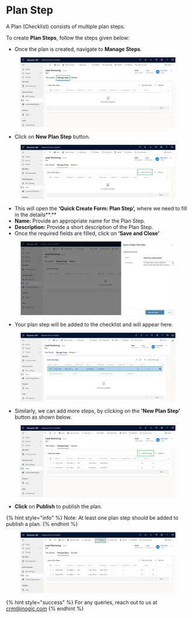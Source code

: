 # Plan Step

A Plan (Checklist) consists of multiple plan steps.

To create **Plan Steps**, follow the steps given below:

* Once the plan is created, navigate to **Manage Steps**.

<figure><img src="../../../../../.gitbook/assets/plan step_1 (1).png" alt=""><figcaption></figcaption></figure>

* Click on **New Plan Step** button.

<figure><img src="../../../../../.gitbook/assets/Plan step_2 (1).png" alt=""><figcaption></figcaption></figure>

* This will open the **‘Quick Create Form: Plan Step’,** where we need to fill in the details**.**
* **Name:** Provide an appropriate name for the Plan Step.
* **Description:** Provide a short description of the Plan Step.
* Once the required fields are filled, click on **‘Save and Close’**

<figure><img src="../../../../../.gitbook/assets/plan step_3 (1).png" alt=""><figcaption></figcaption></figure>

* Your plan step will be added to the checklist and will appear here.

<figure><img src="../../../../../.gitbook/assets/Plan step 4 (1).png" alt=""><figcaption></figcaption></figure>

* Similarly, we can add more steps, by clicking on the **'New Plan Step'** button as shown below.&#x20;

<figure><img src="../../../../../.gitbook/assets/Plan step 5.png" alt=""><figcaption></figcaption></figure>

* **Click** on **Publish** to publish the plan.

{% hint style="info" %}
Note: At least one plan step should be added to publish a plan.
{% endhint %}

<figure><img src="../../../../../.gitbook/assets/Publish checklist (1).png" alt=""><figcaption></figcaption></figure>

{% hint style="success" %}
For any queries, reach out to us at [crm@inogic.com](mailto:crm@inogic.com)
{% endhint %}
